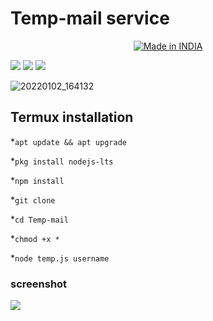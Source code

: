 # Temp-mail service
<p align="center">
<a href="https://is.gd/UQreTd"><img title="Made in INDIA" src="https://img.shields.io/badge/MADE%20IN-INDIA-SCRIPT?colorA=%23ff8100&colorB=%23017e40&colorC=%23ff0000&style=for-the-badge"></a>
</p>
<p>
<a href="https://img.shields.io/badge/PRINCE-KUMAR-green" ><img  src="https://img.shields.io/badge/PRINCE-KUMAR-green"></a>  <a href="#" ><img  src="https://img.shields.io/badge/TEMP-MAIL-red"></a>  <a href="#"><img src="https://img.shields.io/badge/MADE%20IN%20-NODE-yellow"></a></p>

![20220102_164132](https://user-images.githubusercontent.com/56459297/147874107-16f87388-f3e2-44bc-acd3-0c183197a48c.jpg)

## Termux installation 
*`apt update && apt upgrade`

*`pkg install nodejs-lts`

*`npm install `

*`git clone `

*`cd Temp-mail`

*`chmod +x *`

*`node temp.js username`

### screenshot
 <img src="https://user-images.githubusercontent.com/56459297/147874707-c8ddb798-c9b0-4143-ae2f-d8313d2cb53c.jpg">
